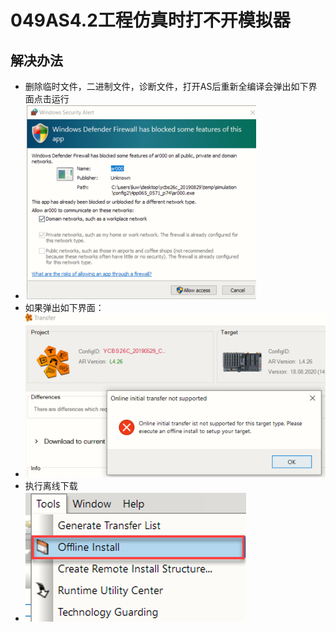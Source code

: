 # 049AS4.2工程仿真时打不开模拟器
## 解决办法
- 删除临时文件，二进制文件，诊断文件，打开AS后重新全编译会弹出如下界面点击运行
- ![Img](FILES/049AS4.2工程仿真时打不开模拟器.md/img-20220810140144.png)
- 如果弹出如下界面：
- ![Img](FILES/049AS4.2工程仿真时打不开模拟器.md/img-20220810140154.png)
- 执行离线下载
- ![Img](FILES/049AS4.2工程仿真时打不开模拟器.md/img-20220810140206.png)
